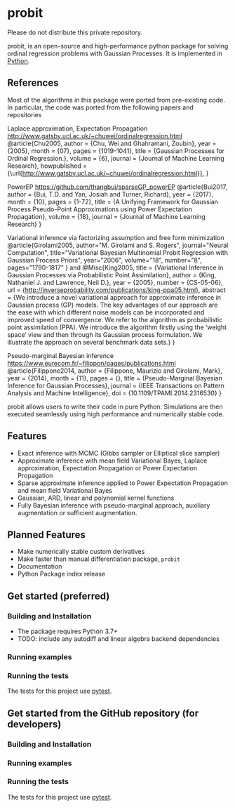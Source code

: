 probit
======

Please do not distribute this private repository.

probit, is an open-source and high-performance python package for solving ordinal regression problems with Gaussian Processes. It is implemented in [Python](https://www.python.org/).

References
----------

Most of the algorithms in this package were ported from pre-existing code. In particular, the code was ported from the following papers and repositories

Laplace approximation, Expectation Propagation http://www.gatsby.ucl.ac.uk/~chuwei/ordinalregression.html
@article{Chu2005,
author = {Chu, Wei and Ghahramani, Zoubin},
year = {2005},
month = {07},
pages = {1019-1041},
title = {Gaussian Processes for Ordinal Regression.},
volume = {6},
journal = {Journal of Machine Learning Research},
howpublished = {\url{http://www.gatsby.ucl.ac.uk/~chuwei/ordinalregression.html}},
}

PowerEP https://github.com/thangbui/sparseGP_powerEP
@article{Bui2017,
    author = {Bui, T.D. and Yan, Josiah and Turner, Richard},
    year = {2017},
    month = {10},
    pages = {1-72},
    title = {A Unifying Framework for Gaussian Process Pseudo-Point Approximations using Power Expectation Propagation},
    volume = {18},
    journal = {Journal of Machine Learning Research}
}

Variational inference via factorizing assumption and free form minimization
@article{Girolami2005,
  author="M. Girolami and S. Rogers",
  journal="Neural Computation", 
  title="Variational Bayesian Multinomial Probit Regression with Gaussian Process Priors", 
  year="2006",
  volume="18",
  number="8",
  pages="1790-1817"
 }
 and
 @Misc{King2005,
  title = 	 {Variational Inference in <span>G</span>aussian Processes via Probabilistic Point Assimilation},
  author = 	 {King, Nathaniel J. and Lawrence, Neil D.},
  year = 	 {2005},
  number =       {CS-05-06},
  url = 	 {http://inverseprobability.com/publications/king-ppa05.html},
  abstract = 	 {We introduce a novel variational approach for approximate inference in Gaussian process (GP) models. The key advantages of our approach are the ease with which different noise models can be incorporated and improved speed of convergence. We refer to the algorithm as probabilistic point assimilation (PPA). We introduce the algorithm firstly using the ‘weight space’ view and then through its Gaussian process formulation. We illustrate the approach on several benchmark data sets.}
}


Pseudo-marginal Bayesian inference https://www.eurecom.fr/~filippon/pages/publications.html
@article{Filippone2014,
author = {Filippone, Maurizio and Girolami, Mark},
year = {2014},
month = {11},
pages = {},
title = {Pseudo-Marginal Bayesian Inference for Gaussian Processes},
journal = {IEEE Transactions on Pattern Analysis and Machine Intelligence},
doi = {10.1109/TPAMI.2014.2316530}
}


probit allows users to write their code in pure Python. Simulations are then executed seamlessly using high performance and numerically stable code.

Features
--------
- Exact inference with MCMC (Gibbs sampler or Elliptical slice sampler)
- Approximate inference with mean field Variational Bayes, Laplace approximation, Expectation Propagation or Power Expectation Propagation
- Sparse approximate inference applied to Power Expectation Propagation and mean field Variational Bayes
- Gaussian, ARD, linear and polynomial kernel functions
- Fully Bayesian inference with pseudo-marginal approach, auxiliary augmentation or sufficient augmentation.

Planned Features
--------
- Make numerically stable custom derivatives
- Make faster than manual differentiation package, `probit`
- Documentation
- Python Package index release

Get started (preferred)
-----------------------

### Building and Installation ###

- The package requires Python 3.7+
- TODO: include any autodiff and linear algebra backend dependencies

### Running examples ###

### Running the tests ###

The tests for this project use [pytest](https://pytest.org/en/latest/).

Get started from the GitHub repository (for developers)
-------------------------------------------------------

### Building and Installation ###

### Running examples ###

### Running the tests ###

The tests for this project use [pytest](https://pytest.org/en/latest/).
